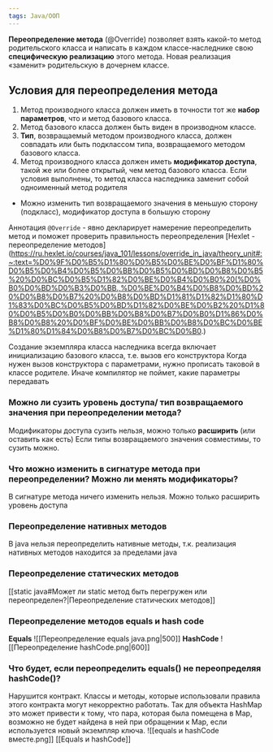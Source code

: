 ```yaml
---
tags: Java/ООП
---
```


**Переопределение метода** (@Override) позволяет взять какой-то метод родительского класса и написать в каждом классе-наследнике свою **специфическую реализацию** этого метода. Новая реализация «заменит» родительскую в дочернем классе.
## Условия для переопределения метода
1. Метод производного класса должен иметь в точности тот же **набор параметров**, что и метод базового класса.
2. Метод базового класса должен быть виден в производном классе.
3. **Тип**, возвращаемый методом производного класса, должен совпадать или быть подклассом типа, возвращаемого методом базового класса.
4. Метод производного класса должен иметь **модификатор доступа**, такой же или более открытый, чем метод базового класса.
Если условия выполнены, то метод класса наследника заменит собой одноименный метод родителя
- Можно изменить тип возвращаемого значения в меньшую сторону (подкласс), модификатор доступа в большую сторону

Аннотация `@Override` - явно декларирует намерение переопределить метод и поможет проверить правильность переопределения
[Hexlet - переопределение методов](https://ru.hexlet.io/courses/java_101/lessons/override_in_java/theory_unit#:~:text=%D0%9F%D0%B5%D1%80%D0%B5%D0%BE%D0%BF%D1%80%D0%B5%D0%B4%D0%B5%D0%BB%D0%B5%D0%BD%D0%B8%D0%B5%20%D0%BC%D0%B5%D1%82%D0%BE%D0%B4%D0%B0%20(%D0%B0%D0%BD%D0%B3%D0%BB.,%D0%BE%D0%B4%D0%B8%D0%BD%20%D0%B8%D0%B7%20%D0%B8%D0%BD%D1%81%D1%82%D1%80%D1%83%D0%BC%D0%B5%D0%BD%D1%82%D0%BE%D0%B2%20%D1%80%D0%B5%D0%B0%D0%BB%D0%B8%D0%B7%D0%B0%D1%86%D0%B8%D0%B8%20%D0%BF%D0%BE%D0%BB%D0%B8%D0%BC%D0%BE%D1%80%D1%84%D0%B8%D0%B7%D0%BC%D0%B0.)

Создание экземпляра класса наследника всегда включает инициализацию базового класса, т.е. вызов его конструктора
Когда нужен вызов конструктора с параметрами, нужно прописать таковой в классе родителе. Иначе компилятор не поймет, какие параметры передавать
### Можно ли сузить уровень доступа/ тип возвращаемого значения при переопределении метода?
Модификаторы доступа сузить нельзя, можно только **расширить** (или оставить как есть)
Если типы возвращаемого значения совместимы, то сузить можно.
### Что можно изменить в сигнатуре метода при переопределении? Можно ли менять модификаторы?
В сигнатуре метода ничего изменить нельзя. Можно только расширить уровень доступа
### Переопределение нативных методов
В java нельзя переопределить нативные методы, т.к. реализация нативных методов находится за пределами java

### Переопределение статических методов
[[static java#Может ли static метод быть перегружен или переопределен?|Переопределение статических методов]]

### Переопределение методов equals и hash code
**Equals**
![[Переопределение equals java.png|500]]
**HashCode**
![[Переопределение hashCode.png|600]]
### Что будет, если переопределить equals() не переопределяя hashCode()?
Нарушится контракт. Классы и методы, которые использовали правила этого контракта могут некорректно работать. Так для объекта HashMap это может привести к тому, что пара, которая была помещена в Map, возможно не будет найдена в ней при обращении к Map, если используется новый экземпляр ключа.
![[equals и hashСode вместе.png]]
[[Equals и hashCode]]
